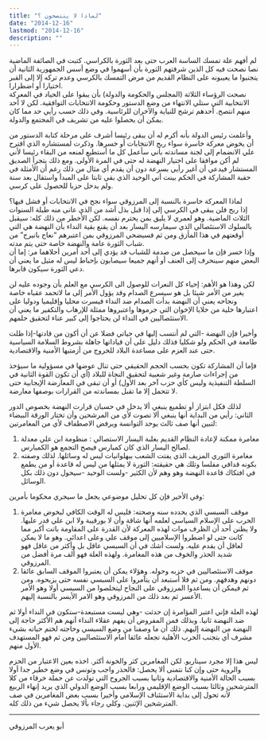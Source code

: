 ```yaml
---
title: "لماذا لا ينتصحون ؟"
date: "2014-12-16"
lastmod: "2014-12-16"
description: ""
---
```

لم أفهم علة تمسك الساسة العرب حتى بعد الثورة بالكراسي. كتبت في الصائفة الماضية نصا نصحت فيه كل الذين شرفتهم الثورة بأن أسهموا في وضع أسس الجمهورية الثانية أن يتجنبوا ما يعيبونه على النظام القديم من مرض التمسك بالكرسي وعدم تركه إلا إلى القبر اختيارا أو اضطرارا.  
نصحت الرؤساء الثلاثة (المجلس والحكومة والدولة) بأن يبقوا على الحياد في المعركة الانتخابية التي ستلي الانتهاء من وضع الدستور وحكومة الانتخابات التوافقية. لكن لا أحد منهم انتصح. أحدهم ترشح للنياية والآخران للرئاسية. وفي ذلك حسب رأيي حد مما كان يمكن أن يحصلوا عليه من تشريف في المجتمع والدولة.

وأعلمت رئيس الدولة بأنه أكرم له أن يبقى رئيسا أشرف على مرحلة كتابة الدستور من أن يخوض معركة خاسرة سواء ربح الانتخابات أو خسرها. وذكرت لمستشاره الذي اقترح علي الانضمام إلى لجنة مساندته بأني سأعمل كل ما أستطيع لمنعه من البقاء رئيسا لأني لم أكن موافقا على اختيار النهضة له حتى في المرة الأولى. ومع ذلك يتجرأ الصديق المستشار فيدعي أن أغير رأيي بسرعة دون أن يقدم أي مثال من ذلك رغم أن الأمثلة في حقبة المشاركة في الحكم بينت أني الوحيد الذي بقي ثابتا على المبدأ واستقال بعد سنة ولم يدخل حزبا للحصول على كرسي.

لماذا المعركة خاسرة بالنسبة إلى المرزوقي سواء نجح في الانتخابات أو فشل فيها؟  
إذا ربح فلن يبقى في الكرسي إلى إذا قبل بذل أشد من الذي عانى منه طيلة السنوات الثلاث الماضية. وهو لعمري لا يليق بمن يحترم نفسه. لكن الأخطر من ذلك كله: سيقبل بالسلوك الاستئصالي الذي سيمارسه اليسار بعد أن يقنع بقية النداء بأن النهضة هي التي أوقعتهم في هذا المأزق ومن ثم فسيضحي المرزوقي بمن اعتبرهم “نعاج بانيرج” من شباب الثورة عامة والنهضة خاصة حتى يتم مدته.  
وإذا خسر فإن ما سيحصل من صدمة للشباب قد يؤدي إلى أحد أمرين أحلاهما مر: إما أن البعض منهم سينحرف إلى العنف أو أنهم جميعا سيصابون بإحباط ليس له مثيل ما يعني أن دعي الثورة سيكون قابرها.

لكن وهذا هو الأهم: إحياء كل النعرات للوصول الى الكرسي مع العلم بأن وجوده عليه لن يغير من الأمر شيئا بل هو سيسرع الصدام وقد يؤول الأمر إلى ما لاتحمد عقباه خاصة ونجاحه يعني أن النهضة بدأت الصدام ضد النداء فيسرت محليا وإقليميا ودوليا على اعتبارها خلية من خلايا الإخوان التي جرموها واعتبروها ممثلة للإرهاب والتكفير ما يعني أن الاستئصاليين في النداء لن يحتاجوا إلى كبير عناء لتحقيق حلمهم.

وأخيرا فإن النهضة -التي لم أنتسب إليها في حياتي فضلا عن أن أكون من قادتها-إذا ظلت طامعة في الحكم ولو شكليا فذلك دليل على أن قياداتها جاهلة بشروط السلامة السياسية حتى عند العزم على مساعدة البلاد للخروج من أزمتيها الأمنية والاقتصادية.

فإما أن المشاركة تكون بحسب الحجم الحقيقي حتى تنال عوضها في مسؤولية ما سيؤخذ من إجراءات صارمة وغير شعبية لتحقيق النجاة للبلاد (أي أن تكون القوة الثانية في السلطة التنفيذية وليس كأي حزب آخر بعد الأول) أو أن تبقى في المعارضة الإيجابية حتى لا تتحمل إلا ما تقبل بمساندته من القرارات بوصفها معارضة.

لذلك فكل ابتزاز أو تطميع ينبغي ألا يدخل في حسبان قرارت النهضة بخصوص الدور الثاني: رأيي من البداية أنها ينبغي ألا تصوت لأي من المرشحين وأن تختار الورقة البيضاء لتبين أنها صف ثالث يوحد التوانسة ويرفض الاصطفاف لأي من المغامرتين:

1. مغامرة ممكنة لإعادة النظام القديم بغلبة اليسار الاستصالي : منظومة ابن علي معدلة لصالح اليسار الذي كان كمبارس فيصح التجمع هو الكمبارس.
2. مغامرة الثوري المزيف الذي يفتت الشعب ببهلوانيات ليس له وسائلها. لذلك وصفته بكونه قدافي مفلسا وتلك هي حقيقته: الثورة لا يمثلها من ليس له قاعدة أو من يطمع في افتكاك قاعدة النهضة وهو وهم لأن الكثير -ولست الوحيد -سيحول دون ذلك بكل الوسائل.

وفي الأخير فإن كل تحليل موضوعي يجعل ما سيجري محكوما بأمرين:

1. موقف السبسي الذي يحدده سنه وصحته: فليس له الوقت الكافي ليخوض مغامرة الحرب على الإسلام السياسي لعلمه أنها شاقة وأن لا بورقيبة ولا ابن علي قدر عليها. ولا يظنن أحد أن الظرف موات لهذه المعركة لأن القدرة على المقاومة باتت أكبر مما كانت حتى لو اضطروا الإسلاميين إلى موقف علي وعلى اعدائي. وهو ما لا يمكن لعاقل أن يقدم عليه. ولست أشك في أن السبسي عاقل بل وأكثر من عاقل فهو شديد الحذر والخوف من هذه المغامرة. ولهذه العلة فهو ألف مرة أفضل من المرزوقي.
2. موقف الاستئصاليين في حزبه وحوله. وهؤلاء يمكن أن يعتبروا الموقف السابق عائقا دونهم وهدفهم. ومن ثم فلا أستبعد أن يتآمروا على السبسي نفسه حتى يزيحوه. ومن ثم فيمكن أن يساعدوا المرزوقي على النجاح ليتخلصوا من السبسي أولا وهو الأمر الأعسر ثم بعد ذلك من المرزوقي وهو الامر الأيسر بالنسبة إليهم.

لهذه العلة فإني اعتبر المؤامرة إن حدثت -وهي ليست مستبعدة-ستكون في النداء أولا ثم ضد النهضة ثانيا. وبذلك فمن المفروض أن يفهم عقلاء النداء أنهم هم الأكثر حاجة إلى النهضة من النهضة إليهم. ذلك أن ما وصفنا من وضع السبسي وحاجته لختم حياته بشيء مشرف أي بتجنب الحرب الأهلية تجعله عائقا أمام الاستئصاليين ومن ثم فهو المستهدف الأول منهم.

ليس هذا إلا مجرد سيناريو. لكن المغامرين كثر والخونة أكثر. اخذه بعين الاعتبار من الحزم والروية حتى وإن كنا نتمنى ألا يحصل: فالحذر واجب وتونس في وضع خطير جدا أولا بسبب الحالة الأمنية والاقتصادية وثانيا بسبب الجروح التي تولدت عن حملة خرقاء من كلا المترشحين وثالثا بسبب الوضع الإقليمي ورابعا بسبب الوضع الدولي الذي يريد إنهاء الربيع لأنه تحول إلى بداية الاستئناف الإسلامي وأخيرا بسبب بعض المغامرين في صف المترشحين الإثنين. وكلي رجاء بألا يحصل شيء من ذلك كله.

---

أبو يعرب المرزوقي

###